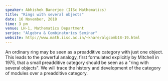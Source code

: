 ```yaml
---
speaker: Abhishek Banerjee (IISc Mathematics)
title: "Rings with several objects"
date: 16 November, 2018
time: 3 pm
venue: LH-1, Mathematics Department
series: "Algebra & Combinatorics Seminar"
website: http://www.math.iisc.ac.in/~khare/algcomb18-19.html
---
```


An ordinary ring may be seen as a preadditive category
with just one object. This leads to the powerful analogy,
first formulated explicitly by Mitchell in 1975, that a
small preadditive category should be seen as a "ring with
several objects". We will trace the history and development
of the category of modules over a preadditive category.
